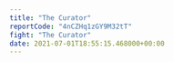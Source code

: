 ```yaml
---
title: "The Curator"
reportCode: "4nCZHq1zGY9M32tT"
fight: "The Curator"
date: 2021-07-01T18:55:15.468000+00:00
---
```

